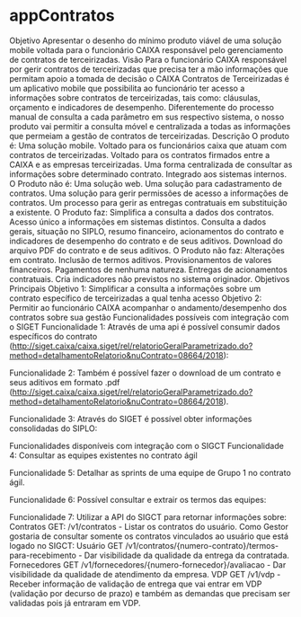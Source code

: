 # appContratos
Objetivo
Apresentar o desenho do mínimo produto viável de uma solução mobile voltada para o funcionário CAIXA responsável pelo gerenciamento de contratos de terceirizadas.
Visão
Para o funcionário CAIXA responsável por gerir contratos de terceirizadas 
que precisa ter a mão informações que permitam apoio a tomada de decisão 
o CAIXA Contratos de Terceirizadas 
é um aplicativo mobile 
que possibilita ao funcionário ter acesso a informações sobre contratos de terceirizadas, tais como: cláusulas, orçamento e indicadores de desempenho. 
Diferentemente do processo manual de consulta a cada parâmetro em sus respectivo sistema,
o nosso produto vai permitir a consulta móvel e centralizada a todas as informações que permeiam a gestão de contratos de terceirizadas.
Descrição
O produto é:
Uma solução mobile.
Voltado para os funcionários caixa que atuam com contratos de terceirizadas.
Voltado para os contratos firmados entre a CAIXA e as empresas terceirizadas.
Uma forma centralizada de consultar as informações sobre determinado contrato.
Integrado aos sistemas internos.
O Produto não é:
Uma solução web.
Uma solução para cadastramento de contratos.
Uma solução para gerir permissões de acesso a informações de contratos.
Um processo para gerir as entregas contratuais em substituição a existente.
O Produto faz:
Simplifica a consulta a dados dos contratos.
Acesso único a informações em sistemas distintos.
Consulta a dados gerais, situação no SIPLO, resumo financeiro, acionamentos do contrato e indicadores de desempenho do contrato e de seus aditivos.
Download do arquivo PDF do contrato e de seus aditivos.
O Produto não faz:
Alterações em contrato.
Inclusão de termos aditivos.
Provisionamentos de valores financeiros.
Pagamentos de nenhuma natureza.
Entregas de acionamentos contratuais.
Cria indicadores não previstos no sistema originador.
Objetivos Principais
Objetivo 1:
Simplificar a consulta a informações sobre um contrato específico de terceirizadas a qual tenha acesso
Objetivo 2:
Permitir ao funcionário CAIXA acompanhar o andamento/desempenho dos contratos sobre sua gestão
Funcionalidades possíveis com integração com o SIGET
Funcionalidade 1: Através de uma api é possível consumir dados específicos do contrato (http://siget.caixa/caixa.siget/rel/relatorioGeralParametrizado.do?method=detalhamentoRelatorio&nuContrato=08664/2018):

Funcionalidade 2: Também é possível fazer o download de um contrato e seus aditivos em formato .pdf (http://siget.caixa/caixa.siget/rel/relatorioGeralParametrizado.do?method=detalhamentoRelatorio&nuContrato=08664/2018).

Funcionalidade 3: Através do SIGET é possível obter informações consolidadas do SIPLO:

Funcionalidades disponíveis com integração com o SIGCT
Funcionalidade 4: Consultar as equipes existentes no contrato ágil

Funcionalidade 5: Detalhar as sprints de uma equipe de Grupo 1 no contrato ágil.

Funcionalidade 6: Possível consultar e extrair os termos das equipes:

Funcionalidade 7: Utilizar a API do SIGCT para retornar informações sobre:
Contratos
GET: /v1/contratos - Listar os contratos do usuário. Como Gestor gostaria de consultar somente os contratos vinculados ao usuário que está logado no SIGCT:
Usuário
GET /v1/contratos/{numero-contrato}/termos-para-recebimento - Dar visibilidade da qualidade da entrega da contratada.
 Fornecedores
GET /v1/fornecedores/{numero-fornecedor}/avaliacao - Dar visibilidade da qualidade de atendimento da empresa.
 VDP
GET /v1/vdp - Receber informação de validação de entrega que vai entrar em VDP (validação por decurso de prazo) e também as demandas que precisam ser validadas pois já entraram em VDP.
